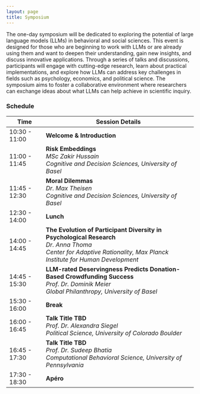 ```yaml
---
layout: page
title: Symposium
---
```



The one-day symposium will be dedicated to exploring the potential of large language models (LLMs) in behavioral and social sciences. This event is designed for those who are beginning to work with LLMs or are already using them and want to deepen their understanding, gain new insights, and discuss innovative applications. Through a series of talks and discussions, participants will engage with cutting-edge research, learn about practical implementations, and explore how LLMs can address key challenges in fields such as psychology, economics, and political science. The symposium aims to foster a collaborative environment where researchers can exchange ideas about what LLMs can help achieve in scientific inquiry.

### Schedule

| Time                  | Session Details                                       |
|-----------------------|------------------------------------------------------|
| 10:30 - 11:00 | **Welcome & Introduction**                            |
| 11:00 - 11:45 | **Risk Embeddings**                                    <br> *MSc Zakir Hussain*  <br> *Cognitive and Decision Sciences, University of Basel* |
| 11:45 - 12:30 | **Moral Dilemmas**                                     <br> *Dr. Max Theisen*  <br> *Cognitive and Decision Sciences, University of Basel* |
| 12:30 - 14:00 | **Lunch**                                              |
| 14:00 - 14:45 | **The Evolution of Participant Diversity in Psychological Research**  <br> *Dr. Anna Thoma*  <br> *Center for Adaptive Rationality, Max Planck Institute for Human Development* |
| 14:45 - 15:30 | **LLM-rated Deservingness Predicts Donation-Based Crowdfunding Success**  <br> *Prof. Dr. Dominik Meier*  <br> *Global Philanthropy, University of Basel* |
| 15:30 - 16:00 | **Break**                                              |
| 16:00 - 16:45 | **Talk Title TBD**                                     <br> *Prof. Dr. Alexandra Siegel*  <br> *Political Science, University of Colorado Boulder* |
| 16:45 - 17:30 | **Talk Title TBD**                                     <br> *Prof. Dr. Sudeep Bhatia*  <br> *Computational Behavioral Science, University of Pennsylvania* |
| 17:30 - 18:30 | **Apéro**                                              |


